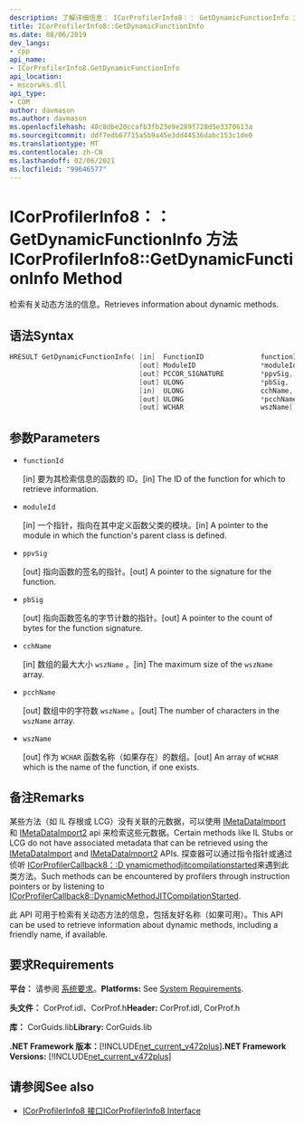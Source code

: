 ```yaml
---
description: 了解详细信息： ICorProfilerInfo8：： GetDynamicFunctionInfo 方法
title: ICorProfilerInfo8::GetDynamicFunctionInfo
ms.date: 08/06/2019
dev_langs:
- cpp
api_name:
- ICorProfilerInfo8.GetDynamicFunctionInfo
api_location:
- mscorwks.dll
api_type:
- COM
author: davmason
ms.author: davmason
ms.openlocfilehash: 48c8dbe20ccafb3fb23e9e289f728d5e3370613a
ms.sourcegitcommit: ddf7edb67715a5b9a45e3dd44536dabc153c1de0
ms.translationtype: MT
ms.contentlocale: zh-CN
ms.lasthandoff: 02/06/2021
ms.locfileid: "99646577"
---
```

# <a name="icorprofilerinfo8getdynamicfunctioninfo-method"></a><span data-ttu-id="2489d-103">ICorProfilerInfo8：： GetDynamicFunctionInfo 方法</span><span class="sxs-lookup"><span data-stu-id="2489d-103">ICorProfilerInfo8::GetDynamicFunctionInfo Method</span></span>

<span data-ttu-id="2489d-104">检索有关动态方法的信息。</span><span class="sxs-lookup"><span data-stu-id="2489d-104">Retrieves information about dynamic methods.</span></span>

## <a name="syntax"></a><span data-ttu-id="2489d-105">语法</span><span class="sxs-lookup"><span data-stu-id="2489d-105">Syntax</span></span>

```cpp
HRESULT GetDynamicFunctionInfo( [in]  FunctionID              functionId,
                                [out] ModuleID                *moduleId,
                                [out] PCCOR_SIGNATURE         *ppvSig,
                                [out] ULONG                   *pbSig,
                                [in]  ULONG                   cchName,
                                [out] ULONG                   *pcchName,
                                [out] WCHAR                   wszName[]);
```

## <a name="parameters"></a><span data-ttu-id="2489d-106">参数</span><span class="sxs-lookup"><span data-stu-id="2489d-106">Parameters</span></span>

- `functionId`

  <span data-ttu-id="2489d-107">\[in] 要为其检索信息的函数的 ID。</span><span class="sxs-lookup"><span data-stu-id="2489d-107">\[in] The ID of the function for which to retrieve information.</span></span>

- `moduleId`

  <span data-ttu-id="2489d-108">\[in] 一个指针，指向在其中定义函数父类的模块。</span><span class="sxs-lookup"><span data-stu-id="2489d-108">\[in] A pointer to the module in which the function's parent class is defined.</span></span>

- `ppvSig`

  <span data-ttu-id="2489d-109">\[out] 指向函数的签名的指针。</span><span class="sxs-lookup"><span data-stu-id="2489d-109">\[out] A pointer to the signature for the function.</span></span>

- `pbSig`

  <span data-ttu-id="2489d-110">\[out] 指向函数签名的字节计数的指针。</span><span class="sxs-lookup"><span data-stu-id="2489d-110">\[out] A pointer to the count of bytes for the function signature.</span></span>

- `cchName`

  <span data-ttu-id="2489d-111">\[in] 数组的最大大小 `wszName` 。</span><span class="sxs-lookup"><span data-stu-id="2489d-111">\[in] The maximum size of the `wszName` array.</span></span>

- `pcchName`

  <span data-ttu-id="2489d-112">\[out] 数组中的字符数 `wszName` 。</span><span class="sxs-lookup"><span data-stu-id="2489d-112">\[out] The number of characters in the `wszName` array.</span></span>

- `wszName`

  <span data-ttu-id="2489d-113">\[out] 作为 `WCHAR` 函数名称（如果存在）的数组。</span><span class="sxs-lookup"><span data-stu-id="2489d-113">\[out] An array of `WCHAR` which is the name of the function, if one exists.</span></span>

## <a name="remarks"></a><span data-ttu-id="2489d-114">备注</span><span class="sxs-lookup"><span data-stu-id="2489d-114">Remarks</span></span>

<span data-ttu-id="2489d-115">某些方法（如 IL 存根或 LCG）没有关联的元数据，可以使用 [IMetaDataImport](../metadata/imetadataimport-interface.md) 和 [IMetaDataImport2](../metadata/imetadataimport2-interface.md) api 来检索这些元数据。</span><span class="sxs-lookup"><span data-stu-id="2489d-115">Certain methods like IL Stubs or LCG do not have associated metadata that can be retrieved using the [IMetaDataImport](../metadata/imetadataimport-interface.md) and [IMetaDataImport2](../metadata/imetadataimport2-interface.md) APIs.</span></span> <span data-ttu-id="2489d-116">探查器可以通过指令指针或通过侦听 [ICorProfilerCallback8：:D ynamicmethodjitcompilationstarted](icorprofilercallback8-dynamicmethodjitcompilationstarted-method.md)来遇到此类方法。</span><span class="sxs-lookup"><span data-stu-id="2489d-116">Such methods can be encountered by profilers through instruction pointers or by listening to [ICorProfilerCallback8::DynamicMethodJITCompilationStarted](icorprofilercallback8-dynamicmethodjitcompilationstarted-method.md).</span></span>

<span data-ttu-id="2489d-117">此 API 可用于检索有关动态方法的信息，包括友好名称（如果可用）。</span><span class="sxs-lookup"><span data-stu-id="2489d-117">This API can be used to retrieve information about dynamic methods, including a friendly name, if available.</span></span>

## <a name="requirements"></a><span data-ttu-id="2489d-118">要求</span><span class="sxs-lookup"><span data-stu-id="2489d-118">Requirements</span></span>

<span data-ttu-id="2489d-119">**平台：** 请参阅 [系统要求](../../get-started/system-requirements.md)。</span><span class="sxs-lookup"><span data-stu-id="2489d-119">**Platforms:** See [System Requirements](../../get-started/system-requirements.md).</span></span>

<span data-ttu-id="2489d-120">**头文件：** CorProf.idl、CorProf.h</span><span class="sxs-lookup"><span data-stu-id="2489d-120">**Header:** CorProf.idl, CorProf.h</span></span>

<span data-ttu-id="2489d-121">**库：** CorGuids.lib</span><span class="sxs-lookup"><span data-stu-id="2489d-121">**Library:** CorGuids.lib</span></span>

<span data-ttu-id="2489d-122">**.NET Framework 版本：**[!INCLUDE[net_current_v472plus](../../../../includes/net-current-v472plus.md)]</span><span class="sxs-lookup"><span data-stu-id="2489d-122">**.NET Framework Versions:** [!INCLUDE[net_current_v472plus](../../../../includes/net-current-v472plus.md)]</span></span>

## <a name="see-also"></a><span data-ttu-id="2489d-123">请参阅</span><span class="sxs-lookup"><span data-stu-id="2489d-123">See also</span></span>

- [<span data-ttu-id="2489d-124">ICorProfilerInfo8 接口</span><span class="sxs-lookup"><span data-stu-id="2489d-124">ICorProfilerInfo8 Interface</span></span>](icorprofilerinfo8-interface.md)
